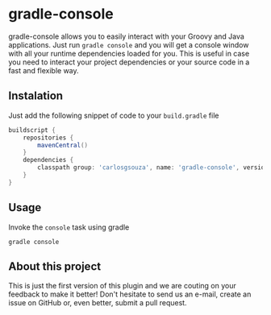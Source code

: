 gradle-console
============
gradle-console allows you to easily interact with your Groovy and Java applications.
Just run <code>gradle console</code> and you will get a console window with all your runtime dependencies loaded for you.
This is useful in case you need to interact your project dependencies or your source code in a fast and flexible way.


## Instalation
Just add the following snippet of code to your <code>build.gradle</code> file

```groovy
buildscript {
    repositories {
        mavenCentral()
    }
    dependencies {
        classpath group: 'carlosgsouza', name: 'gradle-console', version: '1.0'
    }
}
```

## Usage
Invoke the <code>console</code> task using gradle

```
gradle console
```

## About this project
This is just the first version of this plugin and we are couting on your feedback to make it better! 
Don't hesitate to send us an e-mail, create an issue on GitHub or, even better, submit a pull request. 
